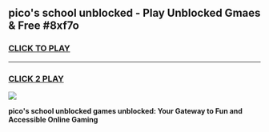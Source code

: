 
## pico's school unblocked - Play Unblocked Gmaes & Free #8xf7o
<h3>
<a href="https://news.freeplayer.one?title=pico's_school_unblocked&ref=24F">CLICK TO PLAY</a></h3>
<hr>

<h3>
<a href="https://news.freeplayer.one?title=pico's_school_unblocked&ref=24F">CLICK 2 PLAY</a>
  
</h3>

<a href="https://news.freeplayer.one?title=pico's_school_unblocked&ref=24F/"><img src="https://clearcache.store/games.png"></a>


**pico's school unblocked games unblocked: Your Gateway to Fun and Accessible Online Gaming**
